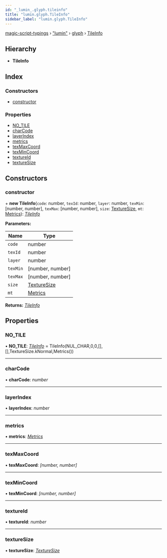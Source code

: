 ```yaml
---
id: "_lumin_.glyph.tileinfo"
title: "lumin.glyph.TileInfo"
sidebar_label: "lumin.glyph.TileInfo"
---
```


[magic-script-typings](../index.md) › [&quot;lumin&quot;](../modules/_lumin_.md) › [glyph](../modules/_lumin_.glyph.md) › [TileInfo](_lumin_.glyph.tileinfo.md)

## Hierarchy

* **TileInfo**

## Index

### Constructors

* [constructor](_lumin_.glyph.tileinfo.md#constructor)

### Properties

* [NO_TILE](_lumin_.glyph.tileinfo.md#no_tile)
* [charCode](_lumin_.glyph.tileinfo.md#charcode)
* [layerIndex](_lumin_.glyph.tileinfo.md#layerindex)
* [metrics](_lumin_.glyph.tileinfo.md#metrics)
* [texMaxCoord](_lumin_.glyph.tileinfo.md#texmaxcoord)
* [texMinCoord](_lumin_.glyph.tileinfo.md#texmincoord)
* [textureId](_lumin_.glyph.tileinfo.md#textureid)
* [textureSize](_lumin_.glyph.tileinfo.md#texturesize)

## Constructors

###  constructor

\+ **new TileInfo**(`code`: number, `texId`: number, `layer`: number, `texMin`: [number, number], `texMax`: [number, number], `size`: [TextureSize](../enums/_lumin_.glyph.texturesize.md), `mt`: [Metrics](_lumin_.glyph.metrics.md)): *[TileInfo](_lumin_.glyph.tileinfo.md)*

**Parameters:**

Name | Type |
------ | ------ |
`code` | number |
`texId` | number |
`layer` | number |
`texMin` | [number, number] |
`texMax` | [number, number] |
`size` | [TextureSize](../enums/_lumin_.glyph.texturesize.md) |
`mt` | [Metrics](_lumin_.glyph.metrics.md) |

**Returns:** *[TileInfo](_lumin_.glyph.tileinfo.md)*

## Properties

###  NO_TILE

• **NO_TILE**: *[TileInfo](_lumin_.glyph.tileinfo.md)* =  TileInfo(NUL_CHAR,0,0,[],[],TextureSize.kNormal,Metrics())

___

###  charCode

• **charCode**: *number*

___

###  layerIndex

• **layerIndex**: *number*

___

###  metrics

• **metrics**: *[Metrics](_lumin_.glyph.metrics.md)*

___

###  texMaxCoord

• **texMaxCoord**: *[number, number]*

___

###  texMinCoord

• **texMinCoord**: *[number, number]*

___

###  textureId

• **textureId**: *number*

___

###  textureSize

• **textureSize**: *[TextureSize](../enums/_lumin_.glyph.texturesize.md)*